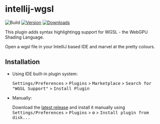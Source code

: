 # intellij-wgsl

![Build](https://github.com/dparnell/intellij-wgsl/workflows/Build/badge.svg)
[![Version](https://img.shields.io/jetbrains/plugin/v/18110.svg)](https://plugins.jetbrains.com/plugin/18110)
[![Downloads](https://img.shields.io/jetbrains/plugin/d/18110.svg)](https://plugins.jetbrains.com/plugin/18110)


<!-- Plugin description -->
This plugin adds syntax highlightingg support for WGSL - the WebGPU Shading Language.

Open a wgsl file in your IntelliJ based IDE and marvel at the pretty colours.
<!-- Plugin description end -->

## Installation

- Using IDE built-in plugin system:
  
  <kbd>Settings/Preferences</kbd> > <kbd>Plugins</kbd> > <kbd>Marketplace</kbd> > <kbd>Search for "WGSL Support"</kbd> >
  <kbd>Install Plugin</kbd>
  
- Manually:

  Download the [latest release](https://github.com/dparnell/intellij-wgsl/releases/latest) and install it manually using
  <kbd>Settings/Preferences</kbd> > <kbd>Plugins</kbd> > <kbd>⚙️</kbd> > <kbd>Install plugin from disk...</kbd>
